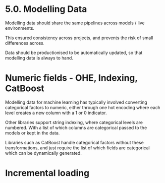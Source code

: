 # 5.0. Modelling Data

Modelling data should share the same pipelines across models / live environments. 

This ensured consistency across projects, and prevents the risk of small differences across. 

Data should be productionised to be automatically updated, so that modelling data is always to hand.

# Numeric fields - OHE, Indexing, CatBoost

Modelling data for machine learning has typically involved converting categorical factors to numeric, either through one hot encoding where each level creates a new column with a 1 or 0 indicator.

Other libraries support string indexing, where categorical levels are numbered. With a list of which columns are categorical passed to the models or kept in the data. 

Libraries such as CatBoost handle categorical factors without these transformations, and just require the list of which fields are categorical which can be dynamically generated. 

# Incremental loading